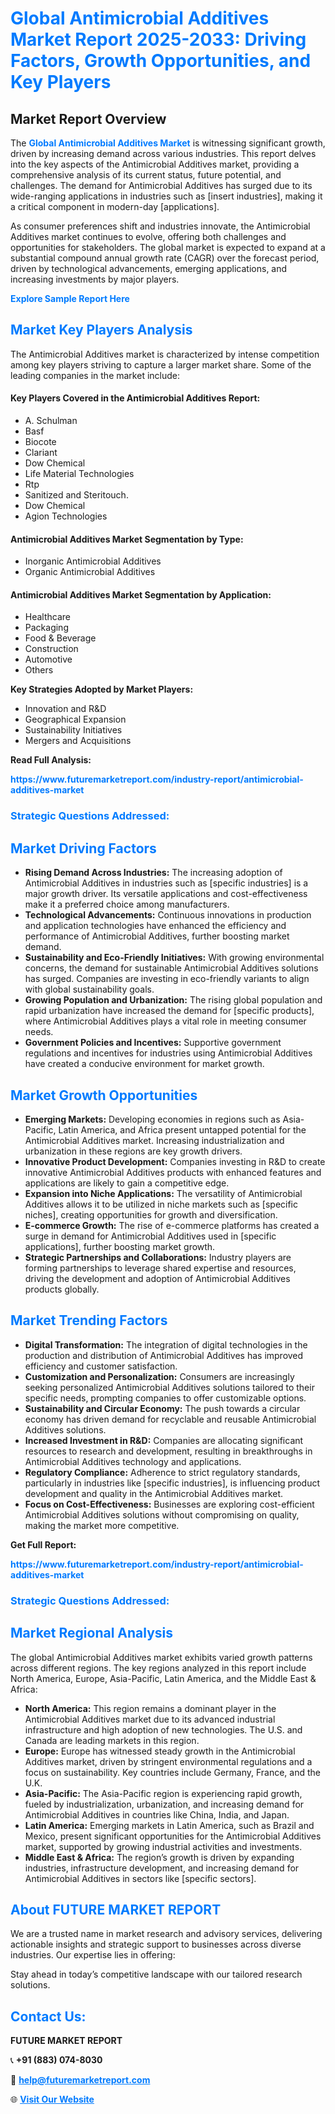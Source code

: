 <h1 style="color: #007BFF;">Global Antimicrobial Additives Market Report 2025-2033: Driving Factors, Growth Opportunities, and Key Players</h1>

<section id="overview">
<h2>Market Report Overview</h2>
<p>The <a href="https://www.futuremarketreport.com/industry-report/antimicrobial-additives-market" style="color: #007BFF; text-decoration: none;"><strong>Global Antimicrobial Additives Market</strong></a> is witnessing significant growth, driven by increasing demand across various industries. This report delves into the key aspects of the Antimicrobial Additives market, providing a comprehensive analysis of its current status, future potential, and challenges. The demand for Antimicrobial Additives has surged due to its wide-ranging applications in industries such as [insert industries], making it a critical component in modern-day [applications].</p>
<p>As consumer preferences shift and industries innovate, the Antimicrobial Additives market continues to evolve, offering both challenges and opportunities for stakeholders. The global market is expected to expand at a substantial compound annual growth rate (CAGR) over the forecast period, driven by technological advancements, emerging applications, and increasing investments by major players.</p>
</section>

<section id="overview">
<p><a href="https://www.futuremarketreport.com/request-sample/reportId=30363" style="color: #007BFF; text-decoration: none;"><strong>Explore Sample Report Here</strong></a></p>
</section>

<section id="key-players">
<h2 style="color: #007BFF;">Market Key Players Analysis</h2>
<p>The Antimicrobial Additives market is characterized by intense competition among key players striving to capture a larger market share. Some of the leading companies in the market include:</p>
<h4>Key Players Covered in the Antimicrobial Additives Report:</h4>
<ul><li>A. Schulman</li><li>Basf</li><li>Biocote</li><li>Clariant</li><li>Dow Chemical</li><li>Life Material Technologies</li><li>Rtp</li><li>Sanitized and Steritouch.</li><li>Dow Chemical</li><li>Agion Technologies</li></ul>
<h4>Antimicrobial Additives Market Segmentation by Type:</h4>
<ul><li>Inorganic Antimicrobial Additives</li><li>Organic Antimicrobial Additives</li></ul>

<h4>Antimicrobial Additives Market Segmentation by Application:</h4>
<ul><li>Healthcare</li><li>Packaging</li><li>Food &amp; Beverage</li><li>Construction</li><li>Automotive</li><li>Others</li></ul>
<p><strong>Key Strategies Adopted by Market Players:</strong></p>
<ul>
<li>Innovation and R&D</li>
<li>Geographical Expansion</li>
<li>Sustainability Initiatives</li>
<li>Mergers and Acquisitions</li>
</ul>
</section>

<section>
<p><strong>Read Full Analysis: </strong></p><a href="https://www.futuremarketreport.com/industry-report/antimicrobial-additives-market" style="color: #007BFF; text-decoration: none;"><strong>https://www.futuremarketreport.com/industry-report/antimicrobial-additives-market</strong></a>
<h3 style="color: #007BFF;">Strategic Questions Addressed:</h3>
</section>

<section id="driving-factors">
<h2 style="color: #007BFF;">Market Driving Factors</h2>
<ul>
<li><strong>Rising Demand Across Industries:</strong> The increasing adoption of Antimicrobial Additives in industries such as [specific industries] is a major growth driver. Its versatile applications and cost-effectiveness make it a preferred choice among manufacturers.</li>
<li><strong>Technological Advancements:</strong> Continuous innovations in production and application technologies have enhanced the efficiency and performance of Antimicrobial Additives, further boosting market demand.</li>
<li><strong>Sustainability and Eco-Friendly Initiatives:</strong> With growing environmental concerns, the demand for sustainable Antimicrobial Additives solutions has surged. Companies are investing in eco-friendly variants to align with global sustainability goals.</li>
<li><strong>Growing Population and Urbanization:</strong> The rising global population and rapid urbanization have increased the demand for [specific products], where Antimicrobial Additives plays a vital role in meeting consumer needs.</li>
<li><strong>Government Policies and Incentives:</strong> Supportive government regulations and incentives for industries using Antimicrobial Additives have created a conducive environment for market growth.</li>
</ul>
</section>

<section id="growth-opportunities">
<h2 style="color: #007BFF;">Market Growth Opportunities</h2>
<ul>
<li><strong>Emerging Markets:</strong> Developing economies in regions such as Asia-Pacific, Latin America, and Africa present untapped potential for the Antimicrobial Additives market. Increasing industrialization and urbanization in these regions are key growth drivers.</li>
<li><strong>Innovative Product Development:</strong> Companies investing in R&D to create innovative Antimicrobial Additives products with enhanced features and applications are likely to gain a competitive edge.</li>
<li><strong>Expansion into Niche Applications:</strong> The versatility of Antimicrobial Additives allows it to be utilized in niche markets such as [specific niches], creating opportunities for growth and diversification.</li>
<li><strong>E-commerce Growth:</strong> The rise of e-commerce platforms has created a surge in demand for Antimicrobial Additives used in [specific applications], further boosting market growth.</li>
<li><strong>Strategic Partnerships and Collaborations:</strong> Industry players are forming partnerships to leverage shared expertise and resources, driving the development and adoption of Antimicrobial Additives products globally.</li>
</ul>
</section>

<section id="trending-factors">
<h2 style="color: #007BFF;">Market Trending Factors</h2>
<ul>
<li><strong>Digital Transformation:</strong> The integration of digital technologies in the production and distribution of Antimicrobial Additives has improved efficiency and customer satisfaction.</li>
<li><strong>Customization and Personalization:</strong> Consumers are increasingly seeking personalized Antimicrobial Additives solutions tailored to their specific needs, prompting companies to offer customizable options.</li>
<li><strong>Sustainability and Circular Economy:</strong> The push towards a circular economy has driven demand for recyclable and reusable Antimicrobial Additives solutions.</li>
<li><strong>Increased Investment in R&D:</strong> Companies are allocating significant resources to research and development, resulting in breakthroughs in Antimicrobial Additives technology and applications.</li>
<li><strong>Regulatory Compliance:</strong> Adherence to strict regulatory standards, particularly in industries like [specific industries], is influencing product development and quality in the Antimicrobial Additives market.</li>
<li><strong>Focus on Cost-Effectiveness:</strong> Businesses are exploring cost-efficient Antimicrobial Additives solutions without compromising on quality, making the market more competitive.</li>
</ul>
</section>

<section>
<p><strong>Get Full Report: </strong></p><a href="https://www.futuremarketreport.com/industry-report/antimicrobial-additives-market" style="color: #007BFF; text-decoration: none;"><strong>https://www.futuremarketreport.com/industry-report/antimicrobial-additives-market</strong></a>
<h3 style="color: #007BFF;">Strategic Questions Addressed:</h3>
</section>


<section id="regional-analysis">
<h2 style="color: #007BFF;">Market Regional Analysis</h2>
<p>The global Antimicrobial Additives market exhibits varied growth patterns across different regions. The key regions analyzed in this report include North America, Europe, Asia-Pacific, Latin America, and the Middle East & Africa:</p>
<ul>
<li><strong>North America:</strong> This region remains a dominant player in the Antimicrobial Additives market due to its advanced industrial infrastructure and high adoption of new technologies. The U.S. and Canada are leading markets in this region.</li>
<li><strong>Europe:</strong> Europe has witnessed steady growth in the Antimicrobial Additives market, driven by stringent environmental regulations and a focus on sustainability. Key countries include Germany, France, and the U.K.</li>
<li><strong>Asia-Pacific:</strong> The Asia-Pacific region is experiencing rapid growth, fueled by industrialization, urbanization, and increasing demand for Antimicrobial Additives in countries like China, India, and Japan.</li>
<li><strong>Latin America:</strong> Emerging markets in Latin America, such as Brazil and Mexico, present significant opportunities for the Antimicrobial Additives market, supported by growing industrial activities and investments.</li>
<li><strong>Middle East & Africa:</strong> The region’s growth is driven by expanding industries, infrastructure development, and increasing demand for Antimicrobial Additives in sectors like [specific sectors].</li>
</ul>
</section>

<footer>
<h2 style="color: #007BFF;">About FUTURE MARKET REPORT</h2>
<p>We are a trusted name in market research and advisory services, delivering actionable insights and strategic support to businesses across diverse industries. Our expertise lies in offering:</p>

<p>Stay ahead in today’s competitive landscape with our tailored research solutions.</p>

<h2 style="color: #007BFF;">Contact Us:</h2>
<p><strong>FUTURE MARKET REPORT</strong></p>
<p>📞 <strong>+91 (883) 074-8030</strong></p>
<p>📧 <strong><a href="mailto:help@futuremarketreport.com" style="color: #007BFF;">help@futuremarketreport.com</a></strong></p>
<p>🌐 <strong><a href="https://www.futuremarketreport.com/" style="color: #007BFF;">Visit Our Website</a></strong></p>
</footer>